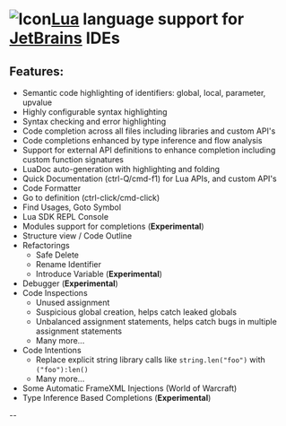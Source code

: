 # ![Icon][2][Lua][1] language support for [JetBrains][3] IDEs

## Features:


 * Semantic code highlighting of identifiers: global, local, parameter, upvalue
 * Highly configurable syntax highlighting
 * Syntax checking and error highlighting
 * Code completion across all files including libraries and custom API's
 * Code completions enhanced by type inference and flow analysis
 * Support for external API definitions to enhance completion including custom function signatures
 * LuaDoc auto-generation with highlighting and folding
 * Quick Documentation (ctrl-Q/cmd-f1) for Lua APIs, and custom API's
 * Code Formatter
 * Go to definition (ctrl-click/cmd-click)
 * Find Usages, Goto Symbol
 * Lua SDK REPL Console
 * Modules support for completions (**Experimental**)
 * Structure view / Code Outline
 * Refactorings
    * Safe Delete
    * Rename Identifier
    * Introduce Variable (**Experimental**)
 * Debugger (**Experimental**)
 * Code Inspections
    * Unused assignment
    * Suspicious global creation, helps catch leaked globals
    * Unbalanced assignment statements, helps catch bugs in multiple assignment statements
    * Many more...
 * Code Intentions
    * Replace explicit string library calls like `string.len("foo")` with `("foo"):len()`
    * Many more...
 * Some Automatic FrameXML Injections (World of Warcraft)
 * Type Inference Based Completions (**Experimental**)

--

 [1]: http://lua.org/
 [2]: http://www.lua.org/images/logo.gif
 [3]: http://www.jetbrains.com/